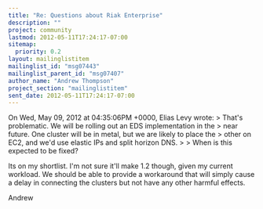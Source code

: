 ```yaml
---
title: "Re: Questions about Riak Enterprise"
description: ""
project: community
lastmod: 2012-05-11T17:24:17-07:00
sitemap:
  priority: 0.2
layout: mailinglistitem
mailinglist_id: "msg07443"
mailinglist_parent_id: "msg07407"
author_name: "Andrew Thompson"
project_section: "mailinglistitem"
sent_date: 2012-05-11T17:24:17-07:00
---
```



On Wed, May 09, 2012 at 04:35:06PM +0000, Elias Levy wrote:
&gt; That's problematic. We will be rolling out an EDS implementation in the
&gt; near future. One cluster will be in metal, but we are likely to place the
&gt; other on EC2, and we'd use elastic IPs and split horizon DNS.
&gt; 
&gt; When is this expected to be fixed?

Its on my shortlist. I'm not sure it'll make 1.2 though, given my
current workload. We should be able to provide a workaround that will
simply cause a delay in connecting the clusters but not have any other
harmful effects.

Andrew

